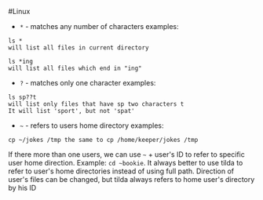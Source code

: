 #Linux 
- `*` - matches any number of  characters
examples:
```
ls *
will list all files in current directory

ls *ing 
will list all files which end in "ing"
```

- `?` - matches only one character
examples:
```
ls sp??t 
will list only files that have sp two characters t
It will list 'sport', but not 'spat'
```

- `~` - refers to users home directory
examples:
```
cp ~/jokes /tmp the same to cp /home/keeper/jokes /tmp
```
If there more than one users, we can use `~` + user's ID to refer to specific user home direction. Example: `cd ~bookie`. It always  better to use tilda to refer to user's home directories instead of  using full path. Direction of user's files can be changed, but tilda always refers to home user's directory by his ID